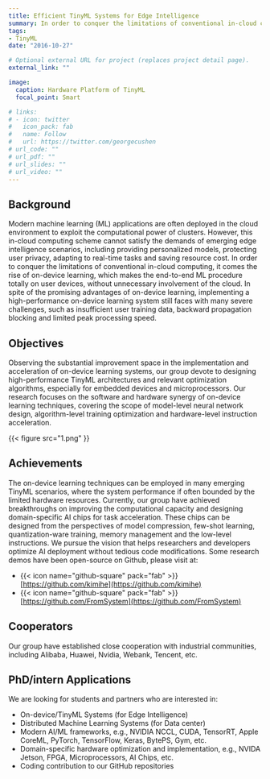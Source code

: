 ```yaml
---
title: Efficient TinyML Systems for Edge Intelligence
summary: In order to conquer the limitations of conventional in-cloud computing, it comes the rise of on-device learning, which makes the end-to-end ML procedure totally on user devices, without unnecessary involvement of the cloud.
tags:
- TinyML
date: "2016-10-27"

# Optional external URL for project (replaces project detail page).
external_link: ""

image:
  caption: Hardware Platform of TinyML
  focal_point: Smart

# links:
# - icon: twitter
#   icon_pack: fab
#   name: Follow
#   url: https://twitter.com/georgecushen
# url_code: ""
# url_pdf: ""
# url_slides: ""
# url_video: ""
---
```


## Background

Modern machine learning (ML) applications are often deployed in the cloud environment to exploit the computational power of clusters. However, this in-cloud computing scheme cannot satisfy the demands of emerging edge intelligence scenarios, including providing personalized models, protecting user privacy, adapting to real-time tasks and saving resource cost. In order to conquer the limitations of conventional in-cloud computing, it comes the rise of on-device learning, which makes the end-to-end ML procedure totally on user devices, without unnecessary involvement of the cloud. In spite of the promising advantages of on-device learning, implementing a high-performance on-device learning system still faces with many severe challenges, such as insufficient user training data, backward propagation blocking and limited peak processing speed.

## Objectives

Observing the substantial improvement space in the implementation and acceleration of on-device learning systems, our group devote to designing high-performance TinyML architectures and relevant optimization algorithms, especially for embedded devices and microprocessors. Our research focuses on the software and hardware synergy of on-device learning techniques, covering the scope of model-level neural network design, algorithm-level training optimization and hardware-level instruction acceleration.

{{< figure src="1.png" }}

## Achievements

The on-device learning techniques can be employed in many emerging TinyML scenarios, where the system performance if often bounded by the limited hardware resources. Currently, our group have achieved breakthroughs on improving the computational capacity and designing domain-specific AI chips for task acceleration. These chips can be designed from the perspectives of model compression, few-shot learning, quantization-ware training, memory management and the low-level instructions. We pursue the vision that helps researchers and developers optimize AI deployment without tedious code modifications. Some research demos have been open-source on Github, please visit at:
- {{< icon name="github-square" pack="fab" >}}[https://github.com/kimihe](https://github.com/kimihe)
- {{< icon name="github-square" pack="fab" >}}[https://github.com/FromSystem](https://github.com/FromSystem)

## Cooperators

Our group have established close cooperation with industrial communities, including Alibaba, Huawei, Nvidia, Webank, Tencent, etc.

## PhD/intern Applications

We are looking for students and partners who are interested in:
- On-device/TinyML Systems (for Edge Intelligence)
- Distributed Machine Learning Systems (for Data center)
- Modern AI/ML frameworks, e.g., NVIDIA NCCL, CUDA, TensorRT, Apple CoreML, PyTorch, TensorFlow, Keras, BytePS, Gym, etc.
- Domain-specific hardware optimization and implementation, e.g., NVIDA Jetson, FPGA, Microprocessors, AI Chips, etc.
- Coding contribution to our GitHub repositories